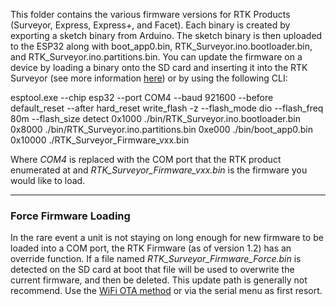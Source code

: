 This folder contains the various firmware versions for RTK Products (Surveyor, Express, Express+, and Facet). Each binary is created by exporting a sketch binary from Arduino. The sketch binary is then uploaded to the ESP32 along with boot_app0.bin, RTK_Surveyor.ino.bootloader.bin, and RTK_Surveyor.ino.partitions.bin. You can update the firmware on a device by loading a binary onto the SD card and inserting it into the RTK Surveyor (see more information [here](https://learn.sparkfun.com/tutorials/sparkfun-rtk-surveyor-hookup-guide/firmware-updates-and-customization)) or by using the following CLI:

esptool.exe --chip esp32 --port COM4 --baud 921600 --before default_reset --after hard_reset write_flash -z --flash_mode dio --flash_freq 80m --flash_size detect 0x1000 ./bin/RTK_Surveyor.ino.bootloader.bin 0x8000 ./bin/RTK_Surveyor.ino.partitions.bin 0xe000 ./bin/boot_app0.bin 0x10000 ./RTK_Surveyor_Firmware_vxx.bin

Where *COM4* is replaced with the COM port that the RTK product enumerated at and *RTK_Surveyor_Firmware_vxx.bin* is the firmware you would like to load.

---------------------

### Force Firmware Loading

In the rare event a unit is not staying on long enough for new firmware to be loaded into a COM port, the RTK Firmware (as of version 1.2) has an override function. If a file named *RTK_Surveyor_Firmware_Force.bin* is detected on the SD card at boot that file will be used to overwrite the current firmware, and then be deleted. This update path is generally not recommend. Use the [WiFi OTA method](https://learn.sparkfun.com/tutorials/sparkfun-rtk-facet-hookup-guide/all#firmware-updates-and-customization) or via the serial menu as first resort.